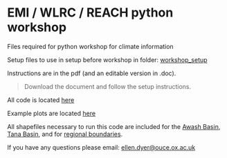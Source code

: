 # EMI / WLRC / REACH python workshop

Files required for python workshop for climate information

Setup files to use in setup before workshop in folder: [workshop_setup](https://github.com/ellendyer/python_workshop/tree/main/workshop_setup)

Instructions are in the pdf (and an editable version in .doc). 
> Download the document and follow the setup instructions.

All code is located [here](https://github.com/ellendyer/python_workshop/tree/main/code)

Example plots are located [here](https://github.com/ellendyer/python_workshop/tree/main/plots)

All shapefiles necessary to run this code are included for the [Awash Basin](https://github.com/ellendyer/python_workshop/tree/main/Awash), [Tana Basin](https://github.com/ellendyer/python_workshop/tree/main/LakeTana_WGS), and for [regional boundaries](https://github.com/ellendyer/python_workshop/tree/main/afr_g2014_2013_0).

If you have any questions please email: ellen.dyer@ouce.ox.ac.uk
